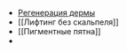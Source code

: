 - [Регенерация дермы](https://github.com/M-Ceccarelli/protocolli-di-procedura/blob/main/regeneration_of_the_dermis.html)
- [[Лифтинг без скальпеля]]
- [[Пигментные пятна]]
- 
